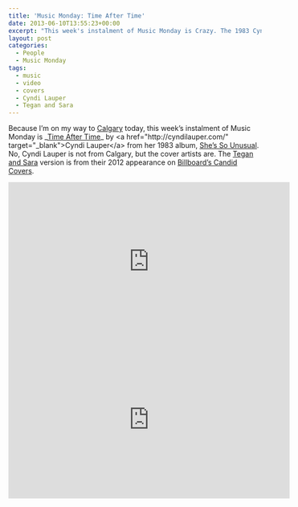 ```yaml
---
title: 'Music Monday: Time After Time'
date: 2013-06-10T13:55:23+00:00
excerpt: "This week's instalment of Music Monday is Crazy. The 1983 Cyndi Lauper original and a 2012 cover by Tegan and Sara."
layout: post
categories:
  - People
  - Music Monday
tags:
  - music
  - video
  - covers
  - Cyndi Lauper
  - Tegan and Sara
---
```

Because I&#8217;m on my way to <a href="http://www.visitcalgary.com/" target="_blank">Calgary</a> today, this week&#8217;s instalment of Music Monday is _[Time After Time](http://en.wikipedia.org/wiki/Time_After_Time_(Cyndi_Lauper_song))_ by <a href="http://cyndilauper.com/" target="_blank">Cyndi Lauper</a> from her 1983 album, <a href="http://en.wikipedia.org/wiki/She%27s_So_Unusual" target="_blank">She&#8217;s So Unusual</a>. No, Cyndi Lauper is not from Calgary, but the cover artists are. The <a href="http://www.teganandsara.com/" target="_blank">Tegan and Sara</a> version is from their 2012 appearance on <a href="http://www.billboard.com/articles/columns/candid-covers/1481449/watch-tegan-sara-sing-cyndi-lauper-candid-covers" target="_blank">Billboard&#8217;s Candid Covers</a>.

<div class="video-container">
	<iframe width="560" height="315" src="https://www.youtube.com/embed/VdQY7BusJNU" frameborder="0" allowfullscreen></iframe>
</div>

<div class="video-container">
	<iframe width="560" height="315" src="https://www.youtube.com/embed/N7S6NUYJiAI" frameborder="0" allowfullscreen></iframe>
</div>
